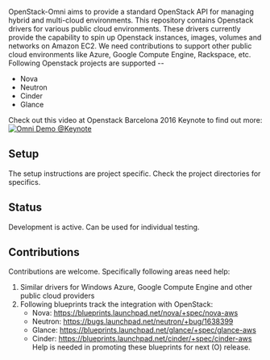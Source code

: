 OpenStack-Omni aims to provide a standard OpenStack API for managing hybrid and multi-cloud environments.
This repository contains Openstack drivers for various public cloud environments.
These drivers currently provide the capability to spin up Openstack instances, images, volumes and networks on Amazon EC2. We need contributions to support other public cloud environments like Azure, Google Compute Engine, Rackspace, etc.
Following Openstack projects are supported --
* Nova
* Neutron
* Cinder
* Glance

Check out this video at Openstack Barcelona 2016 Keynote to find out more:
[![Omni Demo @Keynote](http://i.imgur.com/IDqYoQ3.jpg)](https://www.youtube.com/watch?v=U_LA7ZwQ9og)

## Setup
The setup instructions are project specific. Check the project directories for specifics.

## Status
Development is active. Can be used for individual testing.

## Contributions
Contributions are welcome. Specifically following areas need help:

1. Similar drivers for Windows Azure, Google Compute Engine and other public cloud providers
2. Following blueprints track the integration with OpenStack:
   * Nova: https://blueprints.launchpad.net/nova/+spec/nova-aws
   * Neutron: https://bugs.launchpad.net/neutron/+bug/1638399
   * Glance: https://blueprints.launchpad.net/glance/+spec/glance-aws
   * Cinder: https://blueprints.launchpad.net/cinder/+spec/cinder-aws
   Help is needed in promoting these blueprints for next (O) release.
